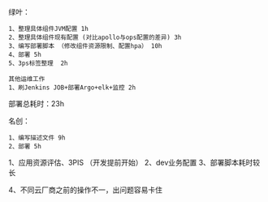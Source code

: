 
绿叶：

```
1、整理具体组件JVM配置 1h
2、整理具体组件现有配置 (对比apollo与ops配置的差异) 3h
3、编写部署脚本 （修改组件资源限制、配置hpa） 10h
4、部署 5h
5、3ps标签整理  2h

其他运维工作
1、刷Jenkins JOB+部署Argo+elk+监控 2h
```

部署总耗时：23h


名创：

```
1、编写描述文件 9h
2、部署 5h
```

1、应用资源评估、3PIS （开发提前开始）
2、dev业务配置
3、部署脚本耗时较长

4、不同云厂商之前的操作不一，出问题容易卡住

